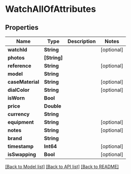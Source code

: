 # WatchAllOfAttributes

## Properties
Name | Type | Description | Notes
------------ | ------------- | ------------- | -------------
**watchId** | **String** |  | [optional] 
**photos** | **[String]** |  | 
**reference** | **String** |  | [optional] 
**model** | **String** |  | 
**caseMaterial** | **String** |  | [optional] 
**dialColor** | **String** |  | [optional] 
**isWorn** | **Bool** |  | 
**price** | **Double** |  | 
**currency** | **String** |  | 
**equipment** | **String** |  | [optional] 
**notes** | **String** |  | [optional] 
**brand** | **String** |  | 
**timestamp** | **Int64** |  | [optional] 
**isSwapping** | **Bool** |  | [optional] 

[[Back to Model list]](../README.md#documentation-for-models) [[Back to API list]](../README.md#documentation-for-api-endpoints) [[Back to README]](../README.md)


